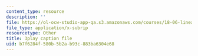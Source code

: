 ```yaml
---
content_type: resource
description: ''
file: https://ol-ocw-studio-app-qa.s3.amazonaws.com/courses/18-06-linear-algebra-spring-2010/b7f6284f580b5b2ab93c883ba6304e68_0h43aV4aH7I.vtt
file_type: application/x-subrip
resourcetype: Other
title: 3play caption file
uid: b7f6284f-580b-5b2a-b93c-883ba6304e68
---
```

